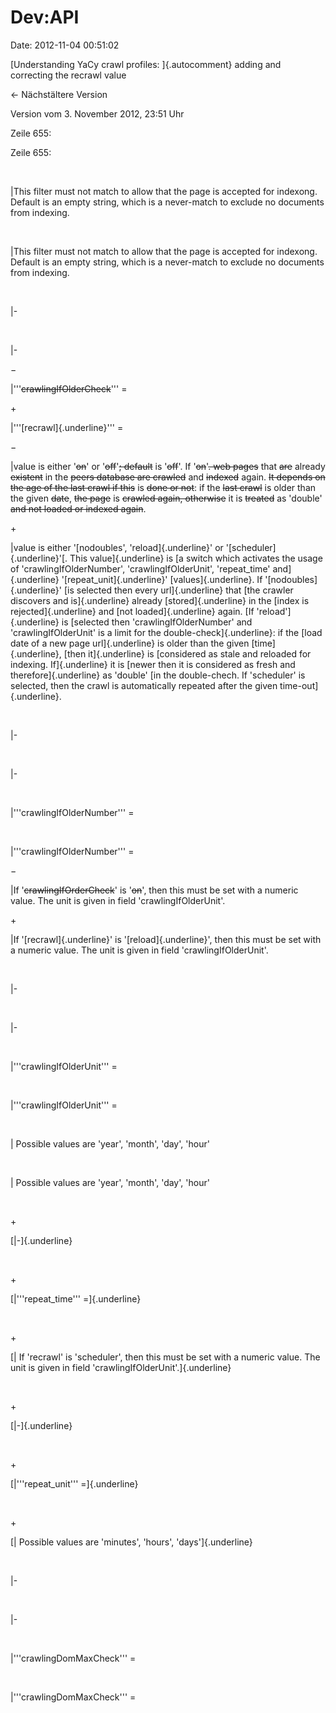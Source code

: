 Dev:API
=======

Date: 2012-11-04 00:51:02

[Understanding YaCy crawl profiles: ]{.autocomment} adding and
correcting the recrawl value

← Nächstältere Version

Version vom 3. November 2012, 23:51 Uhr

Zeile 655:

Zeile 655:

 

<div>

\|This filter must not match to allow that the page is accepted for
indexong. Default is an empty string, which is a never-match to exclude
no documents from indexing.

</div>

 

<div>

\|This filter must not match to allow that the page is accepted for
indexong. Default is an empty string, which is a never-match to exclude
no documents from indexing.

</div>

 

<div>

\|-

</div>

 

<div>

\|-

</div>

−

<div>

\|\'\'\'~~crawlingIfOlderCheck~~\'\'\' =  

</div>

\+

<div>

\|\'\'\'[recrawl]{.underline}\'\'\' =  

</div>

−

<div>

\|value is either \'~~on~~\' or \'~~off~~\'~~; default~~ is \'~~off~~\'.
If \'~~on~~\'~~. web pages~~ that ~~are~~ already ~~existent~~ in the
~~peers database are crawled~~ and ~~indexed~~ again. ~~It depends on
the age of the last crawl if this~~ is ~~done or not~~: if the ~~last
crawl~~ is older than the given ~~date~~, ~~the page~~ is ~~crawled
again, otherwise~~ it is ~~treated~~ as \'double\' ~~and not loaded or
indexed again~~.

</div>

\+

<div>

\|value is either \'[nodoubles\', \'reload]{.underline}\' or
\'[scheduler]{.underline}\'[. This value]{.underline} is [a switch which
activates the usage of \'crawlingIfOlderNumber\',
\'crawlingIfOlderUnit\', \'repeat\_time\' and]{.underline}
\'[repeat\_unit]{.underline}\' [values]{.underline}. If
\'[nodoubles]{.underline}\' [is selected then every url]{.underline}
that [the crawler discovers and is]{.underline} already
[stored]{.underline} in the [index is rejected]{.underline} and [not
loaded]{.underline} again. [If \'reload\']{.underline} is [selected then
\'crawlingIfOlderNumber\' and \'crawlingIfOlderUnit\' is a limit for the
double-check]{.underline}: if the [load date of a new page
url]{.underline} is older than the given [time]{.underline}, [then
it]{.underline} is [considered as stale and reloaded for indexing.
If]{.underline} it is [newer then it is considered as fresh and
therefore]{.underline} as \'double\' [in the double-chech. If
\'scheduler\' is selected, then the crawl is automatically repeated
after the given time-out]{.underline}.

</div>

 

<div>

\|-

</div>

 

<div>

\|-

</div>

 

<div>

\|\'\'\'crawlingIfOlderNumber\'\'\' =  

</div>

 

<div>

\|\'\'\'crawlingIfOlderNumber\'\'\' =  

</div>

−

<div>

\|If \'~~crawlingIfOrderCheck~~\' is \'~~on~~\', then this must be set
with a numeric value. The unit is given in field
\'crawlingIfOlderUnit\'.

</div>

\+

<div>

\|If \'[recrawl]{.underline}\' is \'[reload]{.underline}\', then this
must be set with a numeric value. The unit is given in field
\'crawlingIfOlderUnit\'.

</div>

 

<div>

\|-

</div>

 

<div>

\|-

</div>

 

<div>

\|\'\'\'crawlingIfOlderUnit\'\'\' =  

</div>

 

<div>

\|\'\'\'crawlingIfOlderUnit\'\'\' =  

</div>

 

<div>

\| Possible values are \'year\', \'month\', \'day\', \'hour\'

</div>

 

<div>

\| Possible values are \'year\', \'month\', \'day\', \'hour\'

</div>

 

\+

<div>

[\|-]{.underline}

</div>

 

\+

<div>

[\|\'\'\'repeat\_time\'\'\' =]{.underline}

</div>

 

\+

<div>

[\| If \'recrawl\' is \'scheduler\', then this must be set with a
numeric value. The unit is given in field
\'crawlingIfOlderUnit\'.]{.underline}

</div>

 

\+

<div>

[\|-]{.underline}

</div>

 

\+

<div>

[\|\'\'\'repeat\_unit\'\'\' =]{.underline}

</div>

 

\+

<div>

[\| Possible values are \'minutes\', \'hours\', \'days\']{.underline}

</div>

 

<div>

\|-

</div>

 

<div>

\|-

</div>

 

<div>

\|\'\'\'crawlingDomMaxCheck\'\'\' =  

</div>

 

<div>

\|\'\'\'crawlingDomMaxCheck\'\'\' =  

</div>
